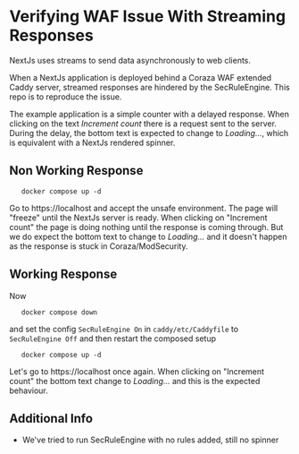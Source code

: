 # Verifying WAF Issue With Streaming Responses

NextJs uses streams to send data asynchronously to web clients.

When a NextJs application is deployed behind a Coraza WAF extended Caddy server, streamed responses are hindered by the SecRuleEngine. This repo is to reproduce the issue.

The example application is a simple counter with a delayed response. When clicking on the text _Increment count_ there is a request sent to the server. During the delay, the bottom text is expected to change to _Loading..._, which is equivalent with a NextJs rendered spinner.

## Non Working Response

```
   docker compose up -d
```
Go to https://localhost and accept the unsafe environment. The page will "freeze" until the NextJs server is ready. When clicking on "Increment count" the page is doing nothing until the response is coming through. But we do expect the bottom text to change to _Loading..._ and it doesn't happen as the response is stuck in Coraza/ModSecurity.

## Working Response

Now 
```
   docker compose down
```
and set the config `SecRuleEngine On` in `caddy/etc/Caddyfile` to `SecRuleEngine Off` and then restart the composed setup
```
   docker compose up -d
```

Let's go to https://localhost once again. When clicking on "Increment count" the bottom text change to _Loading..._ and this is the expected behaviour.

## Additional Info

- We've tried to run SecRuleEngine with no rules added, still no spinner


